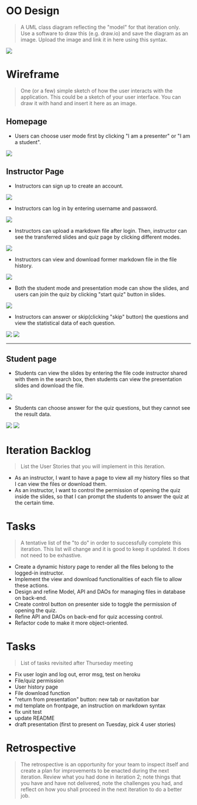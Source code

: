 # OO Design
> A UML class diagram reflecting the "model" for that iteration only.
> Use a software to draw this (e.g. draw.io) and save the diagram as an image. 
> Upload the image and link it in here using this syntax.

![](https://github.com/jhu-oose/2020-spring-group-QuizHero/blob/master/docs/it5/it5_UML.png)

# Wireframe
> One (or a few) simple sketch of how the user interacts with the application. 
> This could be a sketch of your user interface. 
> You can draw it with hand and insert it here as an image.

## Homepage

- Users can choose user mode first by clicking "I am a presenter" or "I am a student".

![](https://github.com/jhu-oose/2020-spring-group-QuizHero/blob/master/docs/it4/userChoicePage.png)

## Instructor Page

- Instructors can sign up to create an account.

![](https://github.com/jhu-oose/2020-spring-group-QuizHero/blob/master/docs/it4/signup.png)

- Instructors can log in by entering username and password.

![](https://github.com/jhu-oose/2020-spring-group-QuizHero/blob/master/docs/it4/login.png)

- Instructors can upload a markdown file after login. Then, instructor can see the transferred slides and quiz page by clicking different modes.

![](https://github.com/jhu-oose/2020-spring-group-QuizHero/blob/master/docs/it5/upload_it5.png)

- Instructors can view and download former markdown file in the file history.

![](https://github.com/jhu-oose/2020-spring-group-QuizHero/blob/master/docs/it4/historypage.png)

- Both the student mode and presentation mode can show the slides, and users can join the quiz by clicking "start quiz" button in slides.

![](https://github.com/jhu-oose/2020-spring-group-QuizHero/blob/master/docs/it4/pre1.png)
<!-- ![](https://github.com/jhu-oose/2020-spring-group-QuizHero/blob/master/docs/it3/pre2.png) -->

- Instructors can answer or skip(clicking "skip" button) the questions and view the statistical data of each question.

![](https://github.com/jhu-oose/2020-spring-group-QuizHero/blob/master/docs/it4/quiz-presentation.png)
![](https://github.com/jhu-oose/2020-spring-group-QuizHero/blob/master/docs/it4/presentation-statistic.png)

---

## Student page

- Students can view the slides by entering the file code instructor shared with them in the search box, then students can view the presentation slides and download the file.

![](https://github.com/jhu-oose/2020-spring-group-QuizHero/blob/master/docs/it5/studentShare.png)

- Students can choose answer for the quiz questions, but they cannot see the result data.

![](https://github.com/jhu-oose/2020-spring-group-QuizHero/blob/master/docs/it4/quiz-stu.png)
![](https://github.com/jhu-oose/2020-spring-group-QuizHero/blob/master/docs/it4/stu-result.png)



# Iteration Backlog
> List the User Stories that you will implement in this iteration.
- As an instructor, I want to have a page to view all my history files so that I can view the files or download them.
- As an instructor, I want to control the permission of opening the quiz inside the slides, so that I can prompt the students to answer the quiz at the certain time.


# Tasks
> A tentative list of the "to do" in order to successfully complete this iteration. 
> This list will change and it is good to keep it updated. 
> It does not need to be exhastive.
- Create a dynamic history page to render all the files belong to the logged-in instructor.
- Implement the view and download functionalities of each file to allow these actions.
- Design and refine Model, API and DAOs for managing files in database on back-end.
- Create control button on presenter side to toggle the permission of opening the quiz.
- Refine API and DAOs on back-end for quiz accessing control.
- Refactor code to make it more object-oriented.

# Tasks
> List of tasks revisited after Thurseday meeting
- Fix user login and log out, error msg, test on heroku
- File/quiz permission
- User history page
- File download function
- "return from presentation" button: new tab or navitation bar
- md template on frontpage, an instruction on markdown syntax
- fix unit test
- update README
- draft presentation (first to present on Tuesday, pick 4 user stories)


# Retrospective
> The retrospective is an opportunity for your team to inspect itself and create a plan for improvements to be enacted during the next iteration. Review what you had done in iteration 2; note things that you have and have not delivered, note the challenges you had, and reflect on how you shall proceed in the next iteration to do a better job.

<!---
### What went well?
- Successfully switch to using postgreSQL and deploy on Heroku. The app is online now!
- We change the overl style of the app to a cleaner/modern design.
- Successfully deliver the feature of insturctor login. Components on frontend-side and DAOs on backend-side are added to enable the user registration and login system.
- Successfully deliver the feature of uploading file on the deployed version.
- We generalize the format of Markdown file that QuizHero can work on: instructor now can insert the quizzes in any part of the Markdown file.
- The portal for instructor and student are separated: insturctors need to login to upload and see their history files; students need a code/url (for now we use fileId) to access the slides.
- Frontend code are refractored now to make it clean, organized and object oriented.
- Postman and unit tests are added on the backend to validate implemented functions.

### Challenges we met & Our solutions.
- We met some difficulties in the process of changing to postgreSQL and deploying on Heroku. We found solutions online and now it works well.
- Because the Heroku file system is ephemeral, we cannot upload markdown files and save them in the file systemn of the server. Hence, we have to completely abandon the previous methods we wrote to store files locally, and finally decided to store the content of .md files as bytearray (bytea) in PostgreSQL database. In this way we are able to store files in a persistent way and fetch them as byte stream, and also avoid the hassle of connecting to AWS service from Heroku. If future features of the app require the function of file management system, we can always switch to using AWS.

### What we plan to improve during iteration 5.
- Since we have already deployed our application on Heroku, we are ready for a beta release after we add some final features, continue refactoring our code as well as perfecting web page styling.
- We plan to add the following feature: 
  1. instructors can easily share a link or a code for their students to access the student version of the slides; 
  2. students cannot start the quiz until instructors release permission on the instructor version of the slides.
- Write more comments on methods and classes.
- Prepare for presentation and code review.
--->

